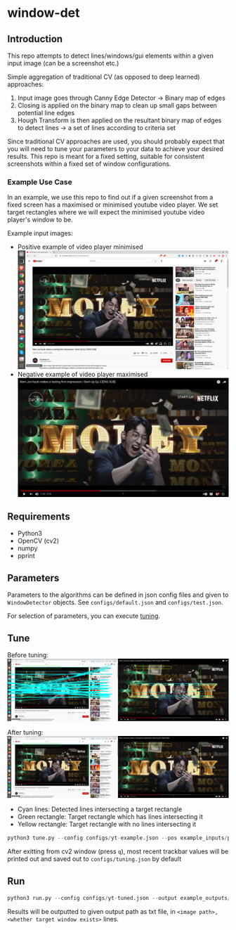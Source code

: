 # window-det

## Introduction

This repo attempts to detect lines/windows/gui elements within a given input image (can be a screenshot etc.)

Simple aggregation of traditional CV (as opposed to deep learned) approaches:

1. Input image goes through Canny Edge Detector &rarr; Binary map of edges
2. Closing is applied on the binary map to clean up small gaps between potential line edges
3. Hough Transform is then applied on the resultant binary map of edges to detect lines &rarr; a set of lines according to criteria set

Since traditional CV approaches are used, you should probably expect that you will need to tune your parameters to your data to achieve your desired results. This repo is meant for a fixed setting, suitable for consistent screenshots within a fixed set of window configurations.

### Example Use Case

In an example, we use this repo to find out if a given screenshot from a fixed screen has a maximised or minimised youtube video player. We set target rectangles where we will expect the minimised youtube video player's window to be.

Example input images: 

- Positive example of video player minimised
  ![example-pos](example_inputs/positive-minimised.jpg)
- Negative example of video player maximised
  ![example-neg](example_inputs/negative-maximised.jpg)

## Requirements

- Python3
- OpenCV (cv2)
- numpy
- pprint

## Parameters

Parameters to the algorithms can be defined in json config files and given to `WindowDetector` objects. See `configs/default.json` and `configs/test.json`.

For selection of parameters, you can execute [tuning](#tune).

## Tune

Before tuning:
![before-tuning](illustrations/before_tuning.jpg)

After tuning:
![after-tuning](illustrations/after_tuning.jpg)

- Cyan lines: Detected lines intersecting a target rectangle
- Green rectangle: Target rectangle which has lines intersecting it
- Yellow rectangle: Target rectangle with no lines intersecting it

```python
python3 tune.py --config configs/yt-example.json --pos example_inputs/positive-minimised.jpg --neg example_inputs/negative-maximised.jpg  --out configs/tuning.json
```

After exitting from cv2 window (press `q`), most recent trackbar values will be printed out and saved out to `configs/tuning.json` by default

## Run

```python
python3 run.py --config configs/yt-tuned.json --output example_outputs/results.txt --dir example_inputs
```

Results will be outputted to given output path as txt file, in `<image path>, <whether target window exists>` lines.